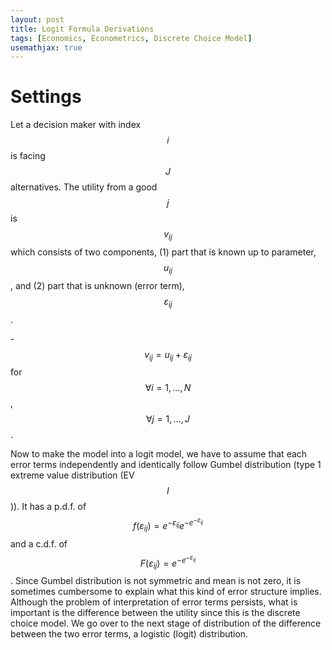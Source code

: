 ```yaml
---
layout: post
title: Logit Formula Derivations
tags: [Economics, Econometrics, Discrete Choice Model]
usemathjax: true
---
```


# Settings

Let a decision maker with index $$i$$ is facing $$J$$ alternatives. The utility from a good $$j$$ is $$v_{ij}$$ which consists of two components, (1) part that is known up to parameter, $$u_{ij}$$, and (2) part that is unknown (error term), $$ɛ_{ij}$$.

-$$v_{ij}=u_{ij}+ɛ_{ij}$$ for $$\forall i=1,\dots,N$$, $$\forall j=1,\dots,J$$.

Now to make the model into a logit model, we have to assume that each error terms independently and identically follow Gumbel distribution (type 1 extreme value distribution (EV $$I$$)). It has a p.d.f. of $$f(ɛ_{ij})=e^{-ɛ_{ij}}e^{-e^{-ɛ_{ij}}}$$ and a c.d.f. of $$F(ɛ_{ij})=e^{-e^{-ɛ_{ij}}}$$. Since Gumbel distribution is not symmetric and mean is not zero, it is sometimes cumbersome to explain what this kind of error structure implies. Although the problem of interpretation of error terms persists, what is important is the difference between the utility since this is the discrete choice model. We go over to the next stage of distribution of the difference between the two error terms, a logistic (logit) distribution.

